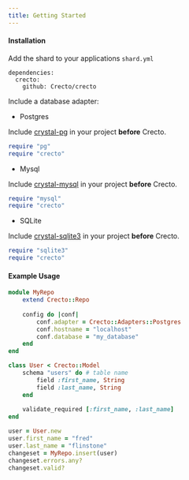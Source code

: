 ```yaml
---
title: Getting Started
---
```


#### Installation

Add the shard to your applications `shard.yml`

```text
dependencies:
  crecto:    
    github: Crecto/crecto
```

Include a database adapter:

* Postgres

Include [crystal-pg](https://github.com/will/crystal-pg) in your project **before** Crecto.

```ruby
require "pg"
require "crecto"
```

* Mysql

Include [crystal-mysql](https://github.com/crystal-lang/crystal-mysql) in your project **before** Crecto.

```ruby
require "mysql"
require "crecto"
```

* SQLite

Include [crystal-sqlite3](https://github.com/crystal-lang/crystal-sqlite3) in your project **before** Crecto.

```ruby
require "sqlite3"
require "crecto"
```

#### Example Usage

```ruby
module MyRepo
    extend Crecto::Repo
    
    config do |conf|
        conf.adapter = Crecto::Adapters::Postgres
        conf.hostname = "localhost"
        conf.database = "my_database"
    end
end

class User < Crecto::Model
    schema "users" do # table name
        field :first_name, String
        field :last_name, String
    end
    
    validate_required [:first_name, :last_name]
end

user = User.new
user.first_name = "fred"
user.last_name = "flinstone"
changeset = MyRepo.insert(user)
changeset.errors.any?
changeset.valid?
```



